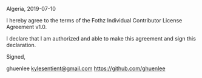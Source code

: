 Algeria, 2019-07-10

I hereby agree to the terms of the Fothz Individual Contributor License
Agreement v1.0.

I declare that I am authorized and able to make this agreement and sign this
declaration.

Signed,

ghuenlee kylesentient@gmail.com https://github.com/ghuenlee

